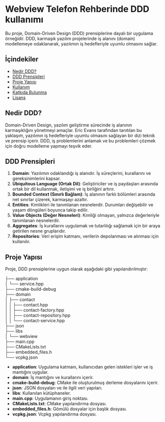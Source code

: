 # Webview Telefon Rehberinde DDD kullanımı

Bu proje, Domain-Driven Design (DDD) prensiplerine dayalı bir uygulama örneğidir. DDD, karmaşık yazılım projelerinde iş alanını (domain) modellemeye odaklanarak, yazılımın iş hedefleriyle uyumlu olmasını sağlar.

## İçindekiler

- [Nedir DDD?](#nedir-ddd)
- [DDD Prensipleri](#ddd-prensipleri)
- [Proje Yapısı](#proje-yapısı)
- [Kullanım](#kullanım)
- [Katkıda Bulunma](#katkıda-bulunma)
- [Lisans](#lisans)

## Nedir DDD?

Domain-Driven Design, yazılım geliştirme sürecinde iş alanının karmaşıklığını yönetmeyi amaçlar. Eric Evans tarafından tanıtılan bu yaklaşım, yazılımın iş hedefleriyle uyumlu olmasını sağlayan bir dizi teknik ve prensip içerir. DDD, iş problemlerini anlamak ve bu problemleri çözmek için doğru modelleme yapmayı teşvik eder.

## DDD Prensipleri

1. **Domain**: Yazılımın odaklandığı iş alanıdır. İş süreçlerini, kurallarını ve gereksinimlerini kapsar.
2. **Ubiquitous Language (Ortak Dil)**: Geliştiriciler ve iş paydaşları arasında ortak bir dil kullanmak, iletişimi ve iş birliğini artırır.
3. **Bounded Context (Sınırlı Bağlam)**: İş alanının farklı bölümleri arasında net sınırlar çizerek, karmaşayı azaltır.
4. **Entities**: Kimlikleri ile tanımlanan nesnelerdir. Durumları değişebilir ve yaşam döngüleri boyunca takip edilir.
5. **Value Objects (Değer Nesneleri)**: Kimliği olmayan, yalnızca değerleriyle tanımlanan nesnelerdir.
6. **Aggregates**: İş kurallarını uygulamak ve tutarlılığı sağlamak için bir araya getirilen nesne gruplarıdır.
7. **Repositories**: Veri erişim katmanı, verilerin depolanması ve alınması için kullanılır.

## Proje Yapısı

Proje, DDD prensiplerine uygun olarak aşağıdaki gibi yapılandırılmıştır:

├── application  
│ └── service.hpp  
├── cmake-build-debug  
├── domain  
│ ├── contact  
│ │ ├── contact.hpp  
│ │ ├── contact-factory.hpp  
│ │ ├── contact-repository.hpp  
│ │ └── contact-service.hpp  
├── json  
├── libs  
│ └── webview  
├── main.cpp  
├── CMakeLists.txt  
├── embedded_files.h  
└── vcpkg.json  


- **application**: Uygulama katmanı, kullanıcıdan gelen istekleri işler ve iş mantığını uygular.
- **domain**: İş mantığını ve kurallarını içerir.
- **cmake-build-debug**: CMake ile oluşturulmuş derleme dosyalarını içerir.
- **json**: JSON dosyaları ve ile ilgili veri yapıları.
- **libs**: Kullanılan kütüphaneler.
- **main.cpp**: Uygulamanın giriş noktası.
- **CMakeLists.txt**: CMake yapılandırma dosyası.
- **embedded_files.h**: Gömülü dosyalar için başlık dosyası.
- **vcpkg.json**: Vcpkg yapılandırma dosyası.

